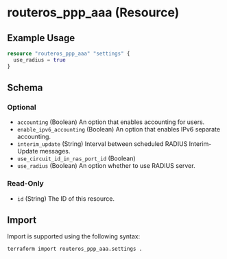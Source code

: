 # routeros_ppp_aaa (Resource)


## Example Usage
```terraform
resource "routeros_ppp_aaa" "settings" {
  use_radius = true
}
```

<!-- schema generated by tfplugindocs -->
## Schema

### Optional

- `accounting` (Boolean) An option that enables accounting for users.
- `enable_ipv6_accounting` (Boolean) An option that enables IPv6 separate accounting.
- `interim_update` (String) Interval between scheduled RADIUS Interim-Update messages.
- `use_circuit_id_in_nas_port_id` (Boolean)
- `use_radius` (Boolean) An option whether to use RADIUS server.

### Read-Only

- `id` (String) The ID of this resource.

## Import
Import is supported using the following syntax:
```shell
terraform import routeros_ppp_aaa.settings .
```
